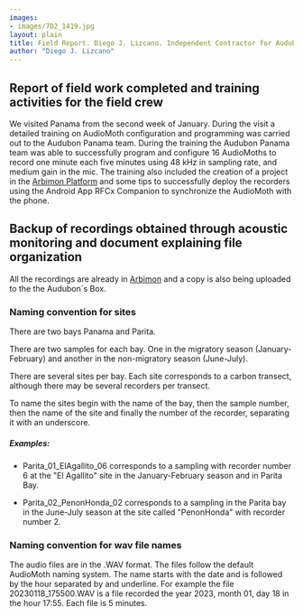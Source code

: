 ```yaml
---
images:
- images/7D2_1419.jpg
layout: plain
title: Field Report. Diego J. Lizcano. Independent Contractor for Audubon Americas
author: "Diego J. Lizcano"
---
```




## Report of field work completed and training activities for the field crew

We visited Panama from the second week of January. During the visit a detailed training on AudioMoth configuration and programming was carried out to the Audubon Panama team. During the training the Audubon Panama team was able to successfully program and configure 16 AudioMoths to record one minute each five minutes using 48 kHz in sampling rate, and medium gain in the mic. The training also included the creation of a project in the [Arbimon Platform](https://arbimon.rfcx.org/project/panama-blue-natural) and some tips to successfully deploy the recorders using the Android App RFCx Companion to synchronize the AudioMoth with the phone. 


## Backup of recordings obtained through acoustic monitoring and document explaining file organization

All the recordings are already in [Arbimon](https://arbimon.rfcx.org/project/panama-blue-natural) and a copy is also being uploaded to the the Audubon´s Box. 

### Naming convention for sites

There are two bays Panama and Parita.  

There are two samples for each bay. One in the migratory season (January-February) and another in the non-migratory season (June-July).  

There are several sites per bay. Each site corresponds to a carbon transect, although there may be several recorders per transect.  

To name the sites begin with the name of the bay, then the sample number, then the name of the site and finally the number of the recorder, separating it with an underscore.  

##### Examples:

- Parita_01_ElAgallito_06 corresponds to a sampling with recorder number 6 at the "El Agallito" site in the January-February season and in Parita Bay.  

- Parita_02_PenonHonda_02 corresponds to a sampling in the Parita bay in the June-July season at the site called "PenonHonda" with recorder number 2.  

### Naming convention for wav file names

The audio files are in the .WAV format. The files follow the default AudioMoth naming system. The name starts with the date and is followed by the hour separated by and underline. For example the file 20230118_175500.WAV is a file recorded the year 2023, month 01, day 18 in the hour 17:55.
Each file is 5 minutes.


